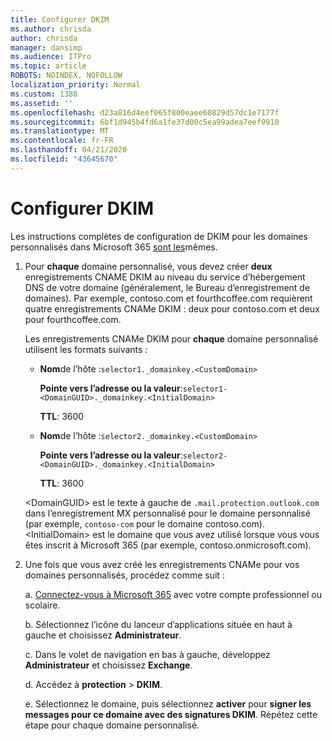 ```yaml
---
title: Configurer DKIM
ms.author: chrisda
author: chrisda
manager: dansimp
ms.audience: ITPro
ms.topic: article
ROBOTS: NOINDEX, NOFOLLOW
localization_priority: Normal
ms.custom: 1388
ms.assetid: ''
ms.openlocfilehash: d23a816d4eef065f800eaee60829d57dc1e7177f
ms.sourcegitcommit: 6bf1d945b4fd6a1fe37d00c5ea99adea7eef9910
ms.translationtype: MT
ms.contentlocale: fr-FR
ms.lasthandoff: 04/21/2020
ms.locfileid: "43645670"
---
```

# <a name="setup-dkim"></a>Configurer DKIM

Les instructions complètes de configuration de DKIM pour les domaines personnalisés dans Microsoft 365 [sont les](https://docs.microsoft.com/office365/SecurityCompliance/use-dkim-to-validate-outbound-email#what-you-need-to-do-to-manually-set-up-dkim-in-office-365)mêmes.

1. Pour **chaque** domaine personnalisé, vous devez créer **deux** enregistrements CNAME DKIM au niveau du service d’hébergement DNS de votre domaine (généralement, le Bureau d’enregistrement de domaines). Par exemple, contoso.com et fourthcoffee.com requièrent quatre enregistrements CNAMe DKIM : deux pour contoso.com et deux pour fourthcoffee.com.

   Les enregistrements CNAMe DKIM pour **chaque** domaine personnalisé utilisent les formats suivants :

   - **Nom**de l’hôte :`selector1._domainkey.<CustomDomain>`

     **Pointe vers l’adresse ou la valeur**:`selector1-<DomainGUID>._domainkey.<InitialDomain>`

     **TTL**: 3600

   - **Nom**de l’hôte :`selector2._domainkey.<CustomDomain>`

     **Pointe vers l’adresse ou la valeur**:`selector2-<DomainGUID>._domainkey.<InitialDomain>`

     **TTL**: 3600

   \<DomainGUID\> est le texte à gauche de `.mail.protection.outlook.com` dans l’enregistrement MX personnalisé pour le domaine personnalisé (par exemple, `contoso-com` pour le domaine contoso.com). \<InitialDomain\> est le domaine que vous avez utilisé lorsque vous vous êtes inscrit à Microsoft 365 (par exemple, contoso.onmicrosoft.com).

2. Une fois que vous avez créé les enregistrements CNAMe pour vos domaines personnalisés, procédez comme suit :

   a. [Connectez-vous à Microsoft 365](https://support.office.microsoft.com/article/e9eb7d51-5430-4929-91ab-6157c5a050b4) avec votre compte professionnel ou scolaire.

   b. Sélectionnez l’icône du lanceur d’applications située en haut à gauche et choisissez **Administrateur**.

   c. Dans le volet de navigation en bas à gauche, développez **Administrateur** et choisissez **Exchange**.

   d. Accédez à **protection** > **DKIM**.

   e. Sélectionnez le domaine, puis sélectionnez **activer** pour **signer les messages pour ce domaine avec des signatures DKIM**. Répétez cette étape pour chaque domaine personnalisé.
